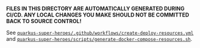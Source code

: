 **FILES IN THIS DIRECTORY ARE AUTOMATICALLY GENERATED DURING CI/CD.
ANY LOCAL CHANGES YOU MAKE SHOULD NOT BE COMMITTED BACK TO SOURCE CONTROL!**

See [`quarkus-super-heroes/.github/workflows/create-deploy-resources.yml`](../../../.github/workflows/create-deploy-resources.yml) and [`quarkus-super-heroes/scripts/generate-docker-compose-resources.sh`](../../../scripts/generate-docker-compose-resources.sh).
